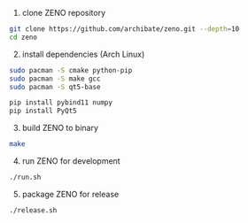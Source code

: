 1. clone ZENO repository
```bash
git clone https://github.com/archibate/zeno.git --depth=10
cd zeno
```

2. install dependencies (Arch Linux)

```bash
sudo pacman -S cmake python-pip
sudo pacman -S make gcc
sudo pacman -S qt5-base

pip install pybind11 numpy
pip install PyQt5
```

3. build ZENO to binary
```bash
make
```

4. run ZENO for development
```bash
./run.sh
```

5. package ZENO for release
```bash
./release.sh
```
